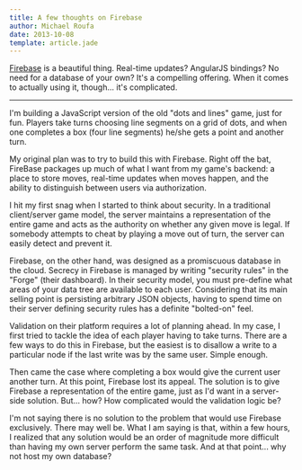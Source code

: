 ```yaml
---
title: A few thoughts on Firebase
author: Michael Roufa
date: 2013-10-08
template: article.jade
---
```


[Firebase](http://www.firebase.com) is a beautiful thing. Real-time updates? AngularJS bindings? No need for a database of your own? It's a compelling offering. When it comes to actually using it, though... it's complicated.

---

I'm building a JavaScript version of the old "dots and lines" game, just for fun. Players take turns choosing line segments on a grid of dots, and when one completes a box (four line segments) he/she gets a point and another turn. 

My original plan was to try to build this with Firebase. Right off the bat, FireBase packages up much of what I want from my game's backend: a place to store moves, real-time updates when moves happen, and the ability to distinguish between users via authorization.

I hit my first snag when I started to think about security. In a traditional client/server game model, the server maintains a representation of the entire game and acts as the authority on whether any given move is legal. If somebody attempts to cheat by playing a move out of turn, the server can easily detect and prevent it.

Firebase, on the other hand, was designed as a promiscuous database in the cloud. Secrecy in Firebase is managed by writing "security rules" in the "Forge" (their dashboard). In their security model, you must pre-define what areas of your data tree are available to each user. Considering that its main selling point is persisting arbitrary JSON objects, having to spend time on their server defining security rules has a definite "bolted-on" feel.

Validation on their platform requires a lot of planning ahead. In my case, I first tried to tackle the idea of each player having to take turns. There are a few ways to do this in Firebase, but the easiest is to disallow a write to a particular node if the last write was by the same user. Simple enough.

Then came the case where completing a box would give the current user another turn. At this point, Firebase lost its appeal. The solution is to give Firebase a representation of the entire game, just as I'd want in a server-side solution. But... how? How complicated would the validation logic be? 

I'm not saying there is no solution to the problem that would use Firebase exclusively. There may well be. What I am saying is that, within a few hours, I realized that any solution would be an order of magnitude more difficult than having my own server perform the same task. And at that point... why not host my own database?